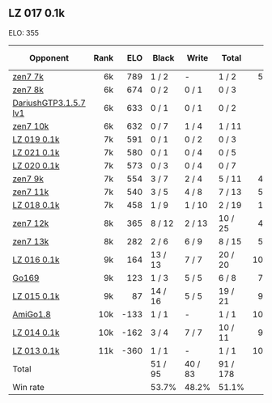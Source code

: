 ## LZ 017 0.1k ##

ELO: 355

Opponent | Rank | ELO | Black | Write | Total | Win rate
---------|-----:|----:|-------|-------|-------|-------:
[zen7 7k](zen7%207k.md) | 6k | 789 | 1 / 2 | - | 1 / 2 | 50.0%
[zen7 8k](zen7%208k.md) | 6k | 674 | 0 / 2 | 0 / 1 | 0 / 3 | 0.0%
[DariushGTP3.1.5.7 lv1](DariushGTP3.1.5.7%20lv1.md) | 6k | 633 | 0 / 1 | 0 / 1 | 0 / 2 | 0.0%
[zen7 10k](zen7%2010k.md) | 6k | 632 | 0 / 7 | 1 / 4 | 1 / 11 | 9.1%
[LZ 019 0.1k](LZ%20019%200.1k.md) | 7k | 591 | 0 / 1 | 0 / 2 | 0 / 3 | 0.0%
[LZ 021 0.1k](LZ%20021%200.1k.md) | 7k | 580 | 0 / 1 | 0 / 4 | 0 / 5 | 0.0%
[LZ 020 0.1k](LZ%20020%200.1k.md) | 7k | 573 | 0 / 3 | 0 / 4 | 0 / 7 | 0.0%
[zen7 9k](zen7%209k.md) | 7k | 554 | 3 / 7 | 2 / 4 | 5 / 11 | 45.5%
[zen7 11k](zen7%2011k.md) | 7k | 540 | 3 / 5 | 4 / 8 | 7 / 13 | 53.8%
[LZ 018 0.1k](LZ%20018%200.1k.md) | 7k | 458 | 1 / 9 | 1 / 10 | 2 / 19 | 10.5%
[zen7 12k](zen7%2012k.md) | 8k | 365 | 8 / 12 | 2 / 13 | 10 / 25 | 40.0%
[zen7 13k](zen7%2013k.md) | 8k | 282 | 2 / 6 | 6 / 9 | 8 / 15 | 53.3%
[LZ 016 0.1k](LZ%20016%200.1k.md) | 9k | 164 | 13 / 13 | 7 / 7 | 20 / 20 | 100.0%
[Go169](Go169.md) | 9k | 123 | 1 / 3 | 5 / 5 | 6 / 8 | 75.0%
[LZ 015 0.1k](LZ%20015%200.1k.md) | 9k | 87 | 14 / 16 | 5 / 5 | 19 / 21 | 90.5%
[AmiGo1.8](AmiGo1.8.md) | 10k | -133 | 1 / 1 | - | 1 / 1 | 100.0%
[LZ 014 0.1k](LZ%20014%200.1k.md) | 10k | -162 | 3 / 4 | 7 / 7 | 10 / 11 | 90.9%
[LZ 013 0.1k](LZ%20013%200.1k.md) | 11k | -360 | 1 / 1 | - | 1 / 1 | 100.0%
Total | | | 51 / 95 | 40 / 83 | 91 / 178 | 
Win rate| | | 53.7% | 48.2% | 51.1% | 
